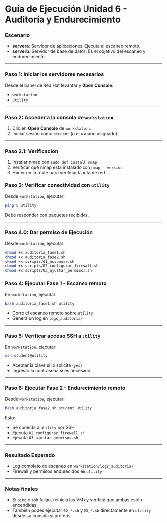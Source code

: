 # Guía de Ejecución Unidad 6 - Auditoría y Endurecimiento

### Escenario

* **servera**: Servidor de aplicaciones. Ejecuta el escaneo remoto.
* **serverb**: Servidor de base de datos. Es el objetivo del escaneo y endurecimiento.

---

### Paso 1: Iniciar los servidores necesarios

Desde el panel de Red Hat levantar y **Open Console**:
  * `workstation`
  * `utility`

---

### Paso 2: Acceder a la consola de `workstation`

1. Clic en **Open Console** de `workstation`.
2. Iniciar sesión como `student` (o el usuario asignado).

---

### Paso 2.1: Verificacion

1. Instalar nmap con `sudo dnf install nmap`
2. Verificar que nmap esta instalado con `nmap --version`
3. Hacer un ip route para verificar la ruta de red 


### Paso 3: Verificar conectividad con `utility`

Desde `workstation`, ejecutar:

```bash
ping 5 utility
```

Debe responder con paquetes recibidos.

---

### Paso 4.0: Dar permiso de Ejecución

Desde `workstation`, ejecutar:

```bash
chmod +x auditoria_fase1.sh
chmod +x auditoria_fase2.sh
chmod +x scripts/01_escanear.sh
chmod +x scripts/02_configurar_firewall.sh
chmod +x scripts/03_ajustar_permisos.sh
```

### Paso 4: Ejecutar Fase 1 - Escaneo remoto

En `workstation`, ejecutar:

```bash
bash auditoria_fase1.sh utility
```

* Corre el escaneo remoto sobre `utility`
* Genera un log en `logs_auditoria/`

---

### Paso 5: Verificar acceso SSH a `utility`

En `workstation`, ejecutar:

```bash
ssh student@utility
```

* Aceptar la clave si lo solicita (`yes`)
* Ingresar la contraseña si es necesario

---

### Paso 6: Ejecutar Fase 2 - Endurecimiento remoto

Desde `workstation`, ejecutar:

```bash
bash auditoria_fase2.sh student utility
```

Esto:

* Se conecta a `utility` por SSH
* Ejecuta `02_configurar_firewall.sh`
* Ejecuta `03_ajustar_permisos.sh`

---

### Resultado Esperado

* Log completo de escaneo en `workstation/logs_auditoria/`
* Firewall y permisos endurecidos en `utility`

---

### Notas finales

* Si `ping` o `ssh` fallan, reiniciá las VMs y verificá que ambas estén encendidas.
* También podés ejecutar `02_*.sh` y `03_*.sh` directamente en `utility` desde su consola si preferís.

